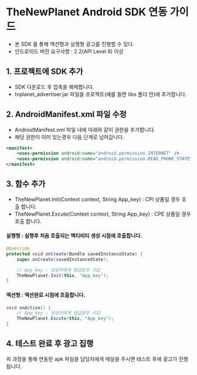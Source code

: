 # TheNewPlanet Android SDK 연동 가이드

- 본 SDK 를 통해 액션형과 실행형 광고를 진행할 수 있다.
- 안드로이드 버전 요구사항 : 2.2(API Level 8) 이상

## 1. 프로젝트에 SDK 추가
- SDK 다운로드 후 압축을 해제합니다.
- tnplanet_advertiser.jar 파일을 프로젝트(예를 들면 libs 폴더 안)에 추가합니다.

## 2. AndroidManifest.xml 파일 수정
- AndroidManifest.xml 파일 내에 아래와 같이 권한을 추가합니다.
- 해당 권한이 이미 있는경우 다음 단계로 넘어갑니다.

```Xml
<manifest>
    <uses-permission android:name="android.permission.INTERNET" />
    <uses-permission android:name="android.permission.READ_PHONE_STATE" />
</manifest>
```

## 3. 함수 추가
- TheNewPlanet.Init(Context context, String App_key) : CPI 상품일 경우 호출 합니다.
- TheNewPlanet.Excute(Context context, String App_key) :  CPE 상품일 경우 호출 합니다.

#### 실행형 : 실행후 처음 호출되는 액티비티 생성 시점에 호출합니다.
```Java
@Override
protected void onCreate(Bundle savedInstanceState) {
    super.onCreate(savedInstanceState);

    // App_key : 담당자에게 발급받은 키값
    TheNewPlanet.Init(this, "App_key");
}
```

#### 액션형 : 액션완료 시점에 호출합니다.
```Java
void onAction() {
    // App_key : 담당자에게 발급받은 키값
    TheNewPlanet.Excute(this, "App_key");
}
```

## 4. 테스트 완료 후 광고 집행
위 과정을 통해 연동한 apk 파일을 담당자에게 메일을 주시면 테스트 후에 광고가 진행됩니다.
